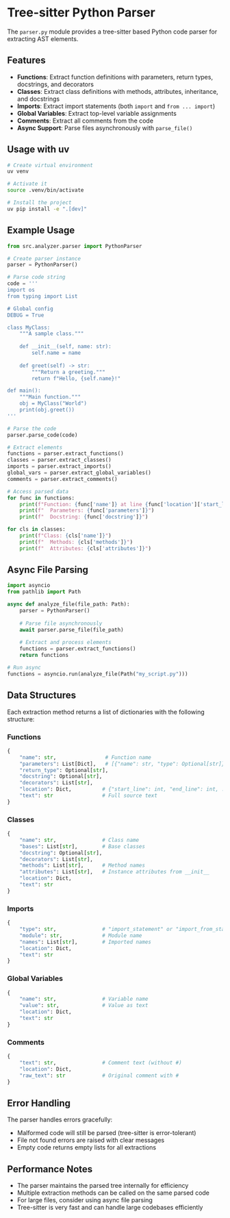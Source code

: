 # Tree-sitter Python Parser

The `parser.py` module provides a tree-sitter based Python code parser for extracting AST elements.

## Features

- **Functions**: Extract function definitions with parameters, return types, docstrings, and decorators
- **Classes**: Extract class definitions with methods, attributes, inheritance, and docstrings
- **Imports**: Extract import statements (both `import` and `from ... import`)
- **Global Variables**: Extract top-level variable assignments
- **Comments**: Extract all comments from the code
- **Async Support**: Parse files asynchronously with `parse_file()`

## Usage with uv

```bash
# Create virtual environment
uv venv

# Activate it
source .venv/bin/activate

# Install the project
uv pip install -e ".[dev]"
```

## Example Usage

```python
from src.analyzer.parser import PythonParser

# Create parser instance
parser = PythonParser()

# Parse code string
code = '''
import os
from typing import List

# Global config
DEBUG = True

class MyClass:
    """A sample class."""
    
    def __init__(self, name: str):
        self.name = name
    
    def greet(self) -> str:
        """Return a greeting."""
        return f"Hello, {self.name}!"

def main():
    """Main function."""
    obj = MyClass("World")
    print(obj.greet())
'''

# Parse the code
parser.parse_code(code)

# Extract elements
functions = parser.extract_functions()
classes = parser.extract_classes()
imports = parser.extract_imports()
global_vars = parser.extract_global_variables()
comments = parser.extract_comments()

# Access parsed data
for func in functions:
    print(f"Function: {func['name']} at line {func['location']['start_line']}")
    print(f"  Parameters: {func['parameters']}")
    print(f"  Docstring: {func['docstring']}")

for cls in classes:
    print(f"Class: {cls['name']}")
    print(f"  Methods: {cls['methods']}")
    print(f"  Attributes: {cls['attributes']}")
```

## Async File Parsing

```python
import asyncio
from pathlib import Path

async def analyze_file(file_path: Path):
    parser = PythonParser()
    
    # Parse file asynchronously
    await parser.parse_file(file_path)
    
    # Extract and process elements
    functions = parser.extract_functions()
    return functions

# Run async
functions = asyncio.run(analyze_file(Path("my_script.py")))
```

## Data Structures

Each extraction method returns a list of dictionaries with the following structure:

### Functions
```python
{
    "name": str,                # Function name
    "parameters": List[Dict],   # [{"name": str, "type": Optional[str]}]
    "return_type": Optional[str],
    "docstring": Optional[str],
    "decorators": List[str],
    "location": Dict,          # {"start_line": int, "end_line": int, ...}
    "text": str                # Full source text
}
```

### Classes
```python
{
    "name": str,               # Class name
    "bases": List[str],        # Base classes
    "docstring": Optional[str],
    "decorators": List[str],
    "methods": List[str],      # Method names
    "attributes": List[str],   # Instance attributes from __init__
    "location": Dict,
    "text": str
}
```

### Imports
```python
{
    "type": str,               # "import_statement" or "import_from_statement"
    "module": str,             # Module name
    "names": List[str],        # Imported names
    "location": Dict,
    "text": str
}
```

### Global Variables
```python
{
    "name": str,               # Variable name
    "value": str,              # Value as text
    "location": Dict,
    "text": str
}
```

### Comments
```python
{
    "text": str,               # Comment text (without #)
    "location": Dict,
    "raw_text": str            # Original comment with #
}
```

## Error Handling

The parser handles errors gracefully:
- Malformed code will still be parsed (tree-sitter is error-tolerant)
- File not found errors are raised with clear messages
- Empty code returns empty lists for all extractions

## Performance Notes

- The parser maintains the parsed tree internally for efficiency
- Multiple extraction methods can be called on the same parsed code
- For large files, consider using async file parsing
- Tree-sitter is very fast and can handle large codebases efficiently